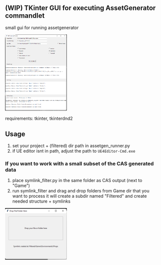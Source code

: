 ## (WIP) TKinter GUI for executing AssetGenerator commandlet

small gui for running assetgenerator

<img src="runner.png" alt="drawing" width="200"/>

requirements: tkinter, tkinterdnd2

## Usage
1. set your project + (filtered) dir path in assetgen_runner.py
2. if UE editor isnt in path, adjust the path to `UE4Editor-Cmd.exe`

### If you want to work with a small subset of the CAS generated data


1. place symlink_filter.py in the same folder as CAS output (next to "Game")
2. run symlink_filter and drag and drop folders from Game dir that you want to process
it will create a subdir named "Filtered" and create needed structure + symlinks

<img src="symlink.png" alt="drawing" width="200"/>

